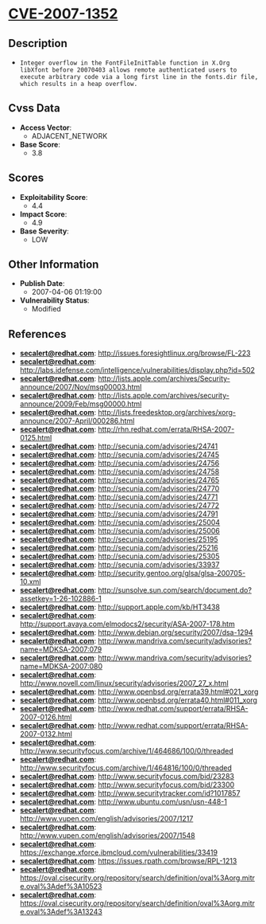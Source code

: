 
# [CVE-2007-1352](https://cve.mitre.org/cgi-bin/cvename.cgi?name=CVE-2007-1352)

## Description

- `Integer overflow in the FontFileInitTable function in X.Org libXfont before 20070403 allows remote authenticated users to execute arbitrary code via a long first line in the fonts.dir file, which results in a heap overflow.`

## Cvss Data

- **Access Vector**:
  - ADJACENT_NETWORK
- **Base Score**:
  - 3.8

## Scores

- **Exploitability Score**:
  - 4.4
- **Impact Score**:
  - 4.9
- **Base Severity**:
  - LOW

## Other Information

- **Publish Date**:
  - 2007-04-06 01:19:00
- **Vulnerability Status**:
  - Modified

## References

- **secalert@redhat.com**: http://issues.foresightlinux.org/browse/FL-223
- **secalert@redhat.com**: http://labs.idefense.com/intelligence/vulnerabilities/display.php?id=502
- **secalert@redhat.com**: http://lists.apple.com/archives/Security-announce/2007/Nov/msg00003.html
- **secalert@redhat.com**: http://lists.apple.com/archives/security-announce/2009/Feb/msg00000.html
- **secalert@redhat.com**: http://lists.freedesktop.org/archives/xorg-announce/2007-April/000286.html
- **secalert@redhat.com**: http://rhn.redhat.com/errata/RHSA-2007-0125.html
- **secalert@redhat.com**: http://secunia.com/advisories/24741
- **secalert@redhat.com**: http://secunia.com/advisories/24745
- **secalert@redhat.com**: http://secunia.com/advisories/24756
- **secalert@redhat.com**: http://secunia.com/advisories/24758
- **secalert@redhat.com**: http://secunia.com/advisories/24765
- **secalert@redhat.com**: http://secunia.com/advisories/24770
- **secalert@redhat.com**: http://secunia.com/advisories/24771
- **secalert@redhat.com**: http://secunia.com/advisories/24772
- **secalert@redhat.com**: http://secunia.com/advisories/24791
- **secalert@redhat.com**: http://secunia.com/advisories/25004
- **secalert@redhat.com**: http://secunia.com/advisories/25006
- **secalert@redhat.com**: http://secunia.com/advisories/25195
- **secalert@redhat.com**: http://secunia.com/advisories/25216
- **secalert@redhat.com**: http://secunia.com/advisories/25305
- **secalert@redhat.com**: http://secunia.com/advisories/33937
- **secalert@redhat.com**: http://security.gentoo.org/glsa/glsa-200705-10.xml
- **secalert@redhat.com**: http://sunsolve.sun.com/search/document.do?assetkey=1-26-102886-1
- **secalert@redhat.com**: http://support.apple.com/kb/HT3438
- **secalert@redhat.com**: http://support.avaya.com/elmodocs2/security/ASA-2007-178.htm
- **secalert@redhat.com**: http://www.debian.org/security/2007/dsa-1294
- **secalert@redhat.com**: http://www.mandriva.com/security/advisories?name=MDKSA-2007:079
- **secalert@redhat.com**: http://www.mandriva.com/security/advisories?name=MDKSA-2007:080
- **secalert@redhat.com**: http://www.novell.com/linux/security/advisories/2007_27_x.html
- **secalert@redhat.com**: http://www.openbsd.org/errata39.html#021_xorg
- **secalert@redhat.com**: http://www.openbsd.org/errata40.html#011_xorg
- **secalert@redhat.com**: http://www.redhat.com/support/errata/RHSA-2007-0126.html
- **secalert@redhat.com**: http://www.redhat.com/support/errata/RHSA-2007-0132.html
- **secalert@redhat.com**: http://www.securityfocus.com/archive/1/464686/100/0/threaded
- **secalert@redhat.com**: http://www.securityfocus.com/archive/1/464816/100/0/threaded
- **secalert@redhat.com**: http://www.securityfocus.com/bid/23283
- **secalert@redhat.com**: http://www.securityfocus.com/bid/23300
- **secalert@redhat.com**: http://www.securitytracker.com/id?1017857
- **secalert@redhat.com**: http://www.ubuntu.com/usn/usn-448-1
- **secalert@redhat.com**: http://www.vupen.com/english/advisories/2007/1217
- **secalert@redhat.com**: http://www.vupen.com/english/advisories/2007/1548
- **secalert@redhat.com**: https://exchange.xforce.ibmcloud.com/vulnerabilities/33419
- **secalert@redhat.com**: https://issues.rpath.com/browse/RPL-1213
- **secalert@redhat.com**: https://oval.cisecurity.org/repository/search/definition/oval%3Aorg.mitre.oval%3Adef%3A10523
- **secalert@redhat.com**: https://oval.cisecurity.org/repository/search/definition/oval%3Aorg.mitre.oval%3Adef%3A13243
